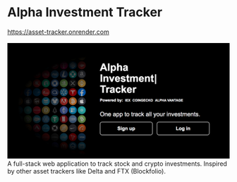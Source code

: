 # Alpha Investment Tracker
https://asset-tracker.onrender.com
<br/>
<br/>
<img src="docs/main.png" width="800px">
<br/>
A full-stack web application to track stock and crypto investments.
Inspired by other asset trackers like Delta and FTX (Blockfolio).
